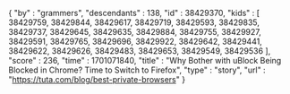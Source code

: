 {
  "by" : "grammers",
  "descendants" : 138,
  "id" : 38429370,
  "kids" : [ 38429759, 38429844, 38429617, 38429719, 38429593, 38429835, 38429737, 38429645, 38429635, 38429884, 38429755, 38429927, 38429591, 38429765, 38429696, 38429922, 38429642, 38429441, 38429622, 38429626, 38429483, 38429653, 38429549, 38429536 ],
  "score" : 236,
  "time" : 1701071840,
  "title" : "Why Bother with uBlock Being Blocked in Chrome? Time to Switch to Firefox",
  "type" : "story",
  "url" : "https://tuta.com/blog/best-private-browsers"
}
